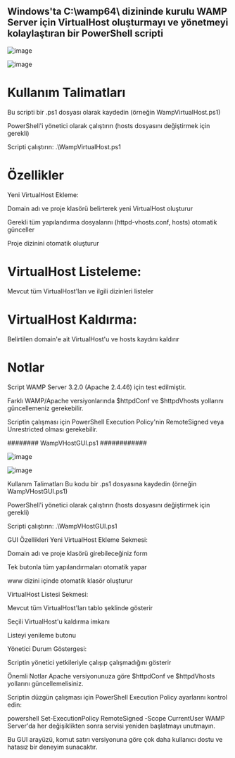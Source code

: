 
## Windows'ta C:\wamp64\ dizininde kurulu WAMP Server için VirtualHost oluşturmayı ve yönetmeyi kolaylaştıran bir PowerShell scripti

![image](https://github.com/user-attachments/assets/dbef477d-6bf1-4f04-ae67-e5d35226b4d4)

![image](https://github.com/user-attachments/assets/52a08282-ffe7-4a79-aa2f-8b3cfaccc16d)


# Kullanım Talimatları
Bu scripti bir .ps1 dosyası olarak kaydedin (örneğin WampVirtualHost.ps1)

PowerShell'i yönetici olarak çalıştırın (hosts dosyasını değiştirmek için gerekli)

Scripti çalıştırın: .\WampVirtualHost.ps1

# Özellikler
Yeni VirtualHost Ekleme:

Domain adı ve proje klasörü belirterek yeni VirtualHost oluşturur

Gerekli tüm yapılandırma dosyalarını (httpd-vhosts.conf, hosts) otomatik günceller

Proje dizinini otomatik oluşturur

# VirtualHost Listeleme:

Mevcut tüm VirtualHost'ları ve ilgili dizinleri listeler

# VirtualHost Kaldırma:

Belirtilen domain'e ait VirtualHost'u ve hosts kaydını kaldırır

# Notlar
Script WAMP Server 3.2.0 (Apache 2.4.46) için test edilmiştir.

Farklı WAMP/Apache versiyonlarında $httpdConf ve $httpdVhosts yollarını güncellemeniz gerekebilir.

Scriptin çalışması için PowerShell Execution Policy'nin RemoteSigned veya Unrestricted olması gerekebilir.

######## WampVHostGUI.ps1 ############

![image](https://github.com/user-attachments/assets/ddc907fa-e8fb-4ff2-bf84-476a8fcf3ec7)

![image](https://github.com/user-attachments/assets/f0c802ee-6c6a-4033-ac0a-1cbb0540cf26)

Kullanım Talimatları
Bu kodu bir .ps1 dosyasına kaydedin (örneğin WampVHostGUI.ps1)

PowerShell'i yönetici olarak çalıştırın (hosts dosyasını değiştirmek için gerekli)

Scripti çalıştırın: .\WampVHostGUI.ps1

GUI Özellikleri
Yeni VirtualHost Ekleme Sekmesi:

Domain adı ve proje klasörü girebileceğiniz form

Tek butonla tüm yapılandırmaları otomatik yapar

www dizini içinde otomatik klasör oluşturur

VirtualHost Listesi Sekmesi:

Mevcut tüm VirtualHost'ları tablo şeklinde gösterir

Seçili VirtualHost'u kaldırma imkanı

Listeyi yenileme butonu

Yönetici Durum Göstergesi:

Scriptin yönetici yetkileriyle çalışıp çalışmadığını gösterir

Önemli Notlar
Apache versiyonunuza göre $httpdConf ve $httpdVhosts yollarını güncellemelisiniz.

Scriptin düzgün çalışması için PowerShell Execution Policy ayarlarını kontrol edin:

powershell
Set-ExecutionPolicy RemoteSigned -Scope CurrentUser
WAMP Server'da her değişiklikten sonra servisi yeniden başlatmayı unutmayın.

Bu GUI arayüzü, komut satırı versiyonuna göre çok daha kullanıcı dostu ve hatasız bir deneyim sunacaktır.







